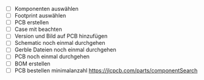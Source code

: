 - [ ] Komponenten auswählen
- [ ] Footprint auswählen
- [ ] PCB erstellen
- [ ] Case mit beachten
- [ ] Version und Bild auf PCB hinzufügen
- [ ] Schematic noch einmal durchgehen
- [ ] Gerble Dateien noch einmal durchgehen
- [ ] PCB noch einmal durchgehen
- [ ] BOM erstellen
- [ ] PCB bestellen minimalanzahl
https://jlcpcb.com/parts/componentSearch
